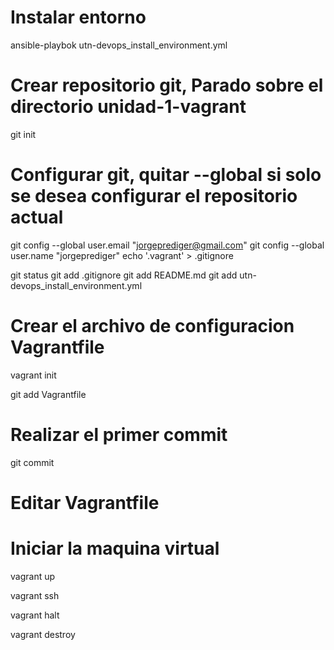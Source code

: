 # Instalar entorno
ansible-playbok utn-devops_install_environment.yml
# Crear repositorio git, Parado sobre el directorio unidad-1-vagrant
git init
# Configurar git, quitar --global si solo se desea configurar el repositorio actual
git config --global user.email "jorgeprediger@gmail.com"
git config --global user.name "jorgeprediger"
echo '.vagrant' > .gitignore

git status
git add .gitignore
git add README.md
git add utn-devops_install_environment.yml
# Crear el archivo de configuracion Vagrantfile
vagrant init

git add Vagrantfile

# Realizar el primer commit
git commit
# Editar Vagrantfile

# Iniciar la maquina virtual
vagrant up

vagrant ssh

vagrant halt

vagrant destroy
